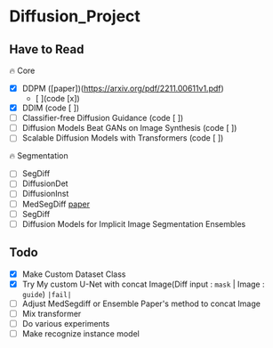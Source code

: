 # Diffusion_Project

## Have to Read
🔥 Core
- [x] DDPM ([paper])(https://arxiv.org/pdf/2211.00611v1.pdf)
  - [ ](code [x])
- [x] DDIM (code [ ])
- [ ] Classifier-free Diffusion Guidance (code [ ])
- [ ] Diffusion Models Beat GANs on Image Synthesis (code [ ])
- [ ] Scalable Diffusion Models with Transformers (code [ ])

🔥 Segmentation
- [ ] SegDiff
- [ ] DiffusionDet
- [ ] DiffusionInst
- [ ] MedSegDiff [paper](https://arxiv.org/pdf/2211.00611v1.pdf)
- [ ] SegDiff
- [ ] Diffusion Models for Implicit Image Segmentation Ensembles

## Todo

- [x] Make Custom Dataset Class
- [x] Try My custom U-Net with concat Image(Diff input : `mask` | Image : `guide`) `|fail|`
- [ ] Adjust MedSegdiff or Ensemble Paper's method to concat Image
- [ ] Mix transformer
- [ ] Do various experiments
- [ ] Make recognize instance model
